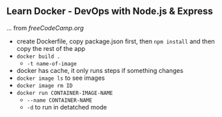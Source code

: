 ## Learn Docker - DevOps with Node.js & Express
... from *freeCodeCamp.org* 


- create Dockerfile, copy package.json first, then `npm install` and then copy the rest of the app 
- `docker build .`
    - `-t name-of-image` 
- docker has cache, it only runs steps if something changes 
- `docker image ls` to see images 
- `docker image rm ID`
- `docker run CONTAINER-IMAGE-NAME`
    - `--name CONTAINER-NAME`
    - `-d` to run in detatched mode